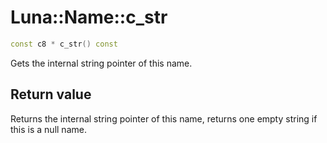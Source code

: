 # Luna::Name::c_str

```c++
const c8 * c_str() const
```

Gets the internal string pointer of this name. 



## Return value
Returns the internal string pointer of this name, returns one empty string if this is a null name. 

